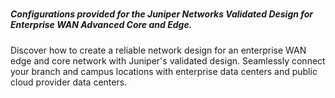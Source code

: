 # <h5> Configurations provided for the Juniper Networks Validated Design for Enterprise WAN Advanced Core and Edge.

Discover how to create a reliable network design for an enterprise WAN edge and core network with Juniper's validated design. Seamlessly connect your branch and campus locations with enterprise data centers and public cloud provider data centers.